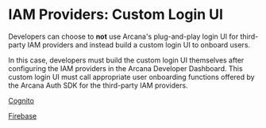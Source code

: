 # IAM Providers: Custom Login UI

Developers can choose to **not** use Arcana's plug-and-play login UI for third-party IAM providers and instead build a custom login UI to onboard users.

In this case, developers must build the custom login UI themselves after configuring the IAM providers in the Arcana Developer Dashboard. This custom login UI must call appropriate user onboarding functions offered by the Arcana Auth SDK for the third-party IAM providers.

[Cognito](cognito-oauth/)

[Firebase](firebase-login/)
